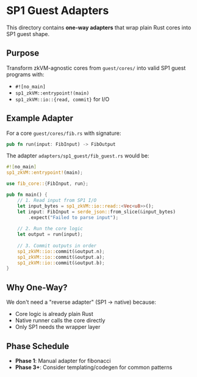 # SP1 Guest Adapters

This directory contains **one-way adapters** that wrap plain Rust cores into SP1 guest shape.

## Purpose

Transform zkVM-agnostic cores from `guest/cores/` into valid SP1 guest programs with:
- `#![no_main]`
- `sp1_zkVM::entrypoint!(main)`
- `sp1_zkVM::io::{read, commit}` for I/O

## Example Adapter

For a core `guest/cores/fib.rs` with signature:
```rust
pub fn run(input: FibInput) -> FibOutput
```

The adapter `adapters/sp1_guest/fib_guest.rs` would be:
```rust
#![no_main]
sp1_zkVM::entrypoint!(main);

use fib_core::{FibInput, run};

pub fn main() {
    // 1. Read input from SP1 I/O
    let input_bytes = sp1_zkVM::io::read::<Vec<u8>>();
    let input: FibInput = serde_json::from_slice(&input_bytes)
        .expect("Failed to parse input");
    
    // 2. Run the core logic
    let output = run(input);
    
    // 3. Commit outputs in order
    sp1_zkVM::io::commit(&output.n);
    sp1_zkVM::io::commit(&output.a);
    sp1_zkVM::io::commit(&output.b);
}
```

## Why One-Way?

We don't need a "reverse adapter" (SP1 → native) because:
- Core logic is already plain Rust
- Native runner calls the core directly
- Only SP1 needs the wrapper layer

## Phase Schedule

- **Phase 1**: Manual adapter for fibonacci
- **Phase 3+**: Consider templating/codegen for common patterns

